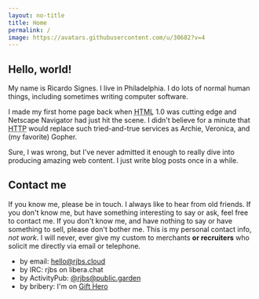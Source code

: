 ```yaml
---
layout: no-title
title: Home
permalink: /
image: https://avatars.githubusercontent.com/u/30682?v=4
---
```


## Hello, world!

My name is Ricardo Signes.  I live in Philadelphia.  I do lots of normal human
things, including sometimes writing computer software.

I made my first home page back when <acronym title="HyperText Markup
Language">HTML</acronym> 1.0 was cutting edge and Netscape Navigator had just
hit the scene.  I didn't believe for a minute that <acronym title="HyperText
Transfer Protocol">HTTP</acronym> would replace such tried-and-true services as
Archie, Veronica, and (my favorite) Gopher.

Sure, I was wrong, but I've never admitted it enough to really dive into
producing amazing web content.  I just write blog posts once in a while.

## Contact me

If you know me, please be in touch.  I always like to hear from old friends.
If you don't know me, but have something interesting to say or ask, feel free
to contact me.  If you don't know me, and have nothing to say or have something
to sell, please don't bother me.  This is my personal contact info, *not
work*.  I will never, ever give my custom to merchants **or recruiters** who
solicit me directly via email or telephone.

* by email: [hello@rjbs.cloud](mailto:hello@rjbs.cloud)
* by IRC: rjbs on libera.chat
* by ActivityPub: [@rjbs@public.garden](https://public.garden/@rjbs)
* by bribery: I'm on [Gift Hero](https://www.gifthero.com/list/fc09773d-4d29-4ed8-bd03-c6b2f4f038f5)

